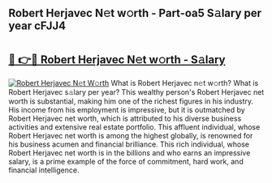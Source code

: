 ## Robert Herjavec N𝚎t w𝚘rth - Part-oa5 S𝚊lary per year cFJJ4

# <h2><a href="http://gc0fwuk.nevu.top/?p=Robert+Herjavec">🔗 👉🔴 Robert Herjavec N𝚎t w𝚘rth - S𝚊lary</a></h2>

[![Robert Herjavec N𝚎t W𝚘rth](https://i.imgur.com/Oavwk0R.jpeg)](http://gc0fwuk.nevu.top/?p=Robert+Herjavec)
What is Robert Herjavec n𝚎t w𝚘rth? What is Robert Herjavec s𝚊lary per year?
This wealthy person's Robert Herjavec net worth is substantial, making him one of the richest figures in his industry. His income from his employment is impressive, but it is outmatched by Robert Herjavec net worth, which is attributed to his diverse business activities and extensive real estate portfolio. This affluent individual, whose Robert Herjavec net worth is among the highest globally, is renowned for his business acumen and financial brilliance. This rich individual, whose Robert Herjavec net worth is in the billions and who earns an impressive salary, is a prime example of the force of commitment, hard work, and financial intelligence.
